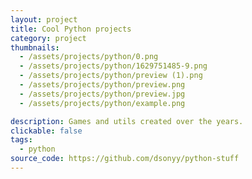 ```yaml
---
layout: project
title: Cool Python projects
category: project
thumbnails:
  - /assets/projects/python/0.png
  - /assets/projects/python/1629751485-9.png
  - /assets/projects/python/preview (1).png
  - /assets/projects/python/preview.png
  - /assets/projects/python/preview.jpg
  - /assets/projects/python/example.png

description: Games and utils created over the years.
clickable: false
tags:
  - python
source_code: https://github.com/dsonyy/python-stuff
---
```

